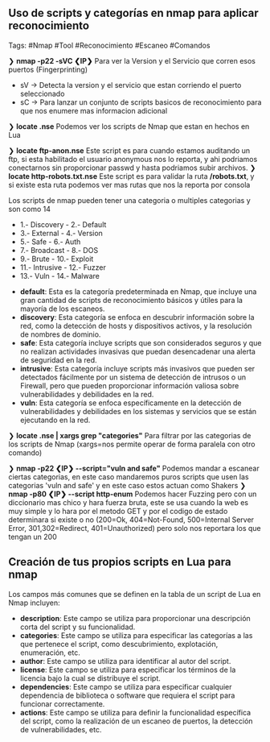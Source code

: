 ## Uso de scripts y categorías en nmap para aplicar reconocimiento

Tags: #Nmap #Tool #Reconocimiento #Escaneo #Comandos 

❯ **nmap -p22 -sVC ❮IP❯** Para ver la Version y el Servicio que corren esos puertos (Fingerprinting)
* sV -> Detecta la version y el servicio que estan corriendo el puerto seleccionado
* sC -> Para lanzar un conjunto de scripts basicos de reconocimiento para que nos enumere mas informacion adicional

❯ **locate .nse** Podemos ver los scripts de Nmap que estan en hechos en Lua

❯ **locate ftp-anon.nse** Este script es para cuando estamos auditando un ftp, si esta habilitado el usuario anonymous nos lo reporta, y ahi podriamos conectarnos sin proporcionar passwd y hasta podriamos subir archivos.
❯ **locate http-robots.txt.nse** Este script es para validar la ruta **/robots.txt**, y si existe esta ruta podemos ver mas rutas que nos la reporta por consola 

Los scripts de nmap pueden tener una categoria o multiples categorias y son como 14
* 1.- Discovery - 2.- Default
* 3.- External - 4.- Version
* 5.- Safe - 6.- Auth
* 7.- Broadcast - 8.- DOS
* 9.- Brute - 10.- Exploit
* 11.- Intrusive - 12.- Fuzzer
* 13.- Vuln - 14.- Malware

-   **default**: Esta es la categoría predeterminada en Nmap, que incluye una gran cantidad de scripts de reconocimiento básicos y útiles para la mayoría de los escaneos.
-   **discovery**: Esta categoría se enfoca en descubrir información sobre la red, como la detección de hosts y dispositivos activos, y la resolución de nombres de dominio.
-   **safe**: Esta categoría incluye scripts que son considerados seguros y que no realizan actividades invasivas que puedan desencadenar una alerta de seguridad en la red.
-   **intrusive**: Esta categoría incluye scripts más invasivos que pueden ser detectados fácilmente por un sistema de detección de intrusos o un Firewall, pero que pueden proporcionar información valiosa sobre vulnerabilidades y debilidades en la red.
-   **vuln**: Esta categoría se enfoca específicamente en la detección de vulnerabilidades y debilidades en los sistemas y servicios que se están ejecutando en la red.

❯ **locate .nse | xargs grep "categories"** Para filtrar por las categorias de los scripts de Nmap (xargs=nos permite operar de forma paralela con otro comando)

❯ **nmap -p22 ❮IP❯ --script="vuln and safe"** Podemos mandar a escanear ciertas categorias, en este caso mandaremos puros scripts que usen las categorias 'vuln and safe' y en este caso estos actuan como Shakers 
❯ **nmap -p80 ❮IP❯ --script http-enum** Podemos hacer Fuzzing pero con un diccionario mas chico y hara fuerza bruta, este se usa cuando la web es muy simple y lo hara por el metodo GET y por el codigo de estado determinara si existe o no (200=Ok, 404=Not-Found, 500=Internal Server Error, 301,302=Redirect, 401=Unauthorized) pero solo nos reportara los que tengan un 200

## Creación de tus propios scripts en Lua para nmap
Los campos más comunes que se definen en la tabla de un script de Lua en Nmap incluyen:

-   **description**: Este campo se utiliza para proporcionar una descripción corta del script y su funcionalidad.
-   **categories**: Este campo se utiliza para especificar las categorías a las que pertenece el script, como descubrimiento, explotación, enumeración, etc.
-   **author**: Este campo se utiliza para identificar al autor del script.
-   **license**: Este campo se utiliza para especificar los términos de la licencia bajo la cual se distribuye el script.
-   **dependencies**: Este campo se utiliza para especificar cualquier dependencia de biblioteca o software que requiera el script para funcionar correctamente.
-   **actions**: Este campo se utiliza para definir la funcionalidad específica del script, como la realización de un escaneo de puertos, la detección de vulnerabilidades, etc.